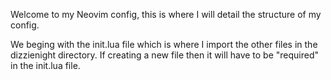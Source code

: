 Welcome to my Neovim config, this is where I will detail the structure of my config.

We beging with the init.lua file which is where I import the other files in the dizzienight directory.
If creating a new file then it will have to be "required" in the init.lua file.


